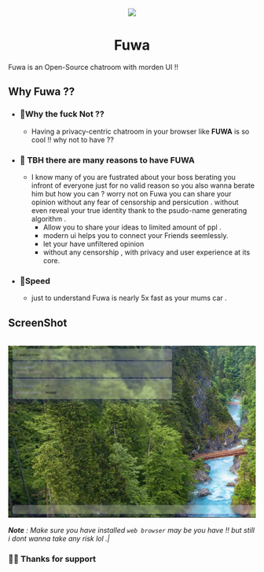 
<p align="center" >
    <br>
    <img src="/logo.png" width="550">

<br>
</p>
<h1 align="center" >Fuwa</h1>

Fuwa is an Open-Source chatroom with morden UI !!

## Why Fuwa ??

- ### 🎋Why the fuck Not ??

  - Having a privacy-centric chatroom in your browser like **FUWA** is so cool !! why not to have  ??

- ### 🎃 TBH there are many reasons to have FUWA

  - I know many of you are fustrated about your boss berating you infront of everyone just for no valid reason so you also wanna berate him but how you can ? worry not on Fuwa you can share your opinion without any fear of censorship and persicution . without even reveal your true identity thank to the psudo-name generating algorithm .
    - Allow you to share your ideas to limited amount of ppl .
    - modern ui helps you to connect your Friends seemlessly.
    - let your have unfiltered opinion
    - without any censorship , with privacy and user experience at its core.
- ### 🚀Speed

  - just to understand Fuwa is nearly 5x fast as your mums car  .

## ScreenShot
 <p align="center" >
    <br>
    <img src="/Fuwa.png" width="550">

<br>


_**Note** : Make sure you have installed `web browser` may be you have !! but still i dont wanna take any risk lol .|_

### 🐱‍👤 Thanks for support

